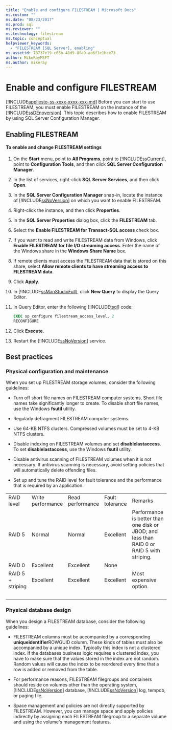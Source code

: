 ```yaml
---
title: "Enable and configure FILESTREAM | Microsoft Docs"
ms.custom: ""
ms.date: "08/23/2017"
ms.prod: sql
ms.reviewer: ""
ms.technology: filestream
ms.topic: conceptual
helpviewer_keywords: 
  - "FILESTREAM [SQL Server], enabling"
ms.assetid: 78737e19-c65b-48d9-8fa9-aa6f1e1bce73
author: MikeRayMSFT
ms.author: mikeray
---
```

# Enable and configure FILESTREAM

[!INCLUDE[appliesto-ss-xxxx-xxxx-xxx-md](../../includes/appliesto-ss-xxxx-xxxx-xxx-md.md)]
  Before you can start to use FILESTREAM, you must enable FILESTREAM on the instance of the [!INCLUDE[ssDEnoversion](../../includes/ssdenoversion-md.md)]. This topic describes how to enable FILESTREAM by using SQL Server Configuration Manager.  
  
##  <a name="enabling"></a> Enabling FILESTREAM  
  
#### To enable and change FILESTREAM settings  
  
1.  On the **Start** menu, point to **All Programs**, point to [!INCLUDE[ssCurrent](../../includes/sscurrent-md.md)], point to **Configuration Tools**, and then click **SQL Server Configuration Manager**.  
  
2.  In the list of services, right-click **SQL Server Services**, and then click **Open**.  
  
3.  In the **SQL Server Configuration Manager** snap-in, locate the instance of [!INCLUDE[ssNoVersion](../../includes/ssnoversion-md.md)] on which you want to enable FILESTREAM.  
  
4.  Right-click the instance, and then click **Properties**.  
  
5.  In the **SQL Server Properties** dialog box, click the **FILESTREAM** tab.  
  
6.  Select the **Enable FILESTREAM for Transact-SQL access** check box.  
  
7.  If you want to read and write FILESTREAM data from Windows, click **Enable FILESTREAM for file I/O streaming access**. Enter the name of the Windows share in the **Windows Share Name** box.  
  
8.  If remote clients must access the FILESTREAM data that is stored on this share, select **Allow remote clients to have streaming access to FILESTREAM data**.  
  
9. Click **Apply**.  
  
10. In [!INCLUDE[ssManStudioFull](../../includes/ssmanstudiofull-md.md)], click **New Query** to display the Query Editor.  
  
11. In Query Editor, enter the following [!INCLUDE[tsql](../../includes/tsql-md.md)] code:  
  
    ```sql  
    EXEC sp_configure filestream_access_level, 2  
    RECONFIGURE  
    ```  
  
12. Click **Execute**.  
  
13. Restart the [!INCLUDE[ssNoVersion](../../includes/ssnoversion-md.md)] service.  

##  <a name="best"></a> Best practices  
  
###  <a name="config"></a> Physical configuration and maintenance  
 When you set up FILESTREAM storage volumes, consider the following guidelines:  
  
-   Turn off short file names on FILESTREAM computer systems. Short file names take significantly longer to create. To disable short file names, use the Windows **fsutil** utility.  
  
-   Regularly defragment FILESTREAM computer systems.  
  
-   Use 64-KB NTFS clusters. Compressed volumes must be set to 4-KB NTFS clusters.  
  
-   Disable indexing on FILESTREAM volumes and set **disablelastaccess**. To set **disablelastaccess**, use the Windows **fsutil** utility.  
  
-   Disable antivirus scanning of FILESTREAM volumes when it is not necessary. If antivirus scanning is necessary, avoid setting policies that will automatically delete offending files.  
  
-   Set up and tune the RAID level for fault tolerance and the performance that is required by an application.  
  
||||||  
|-|-|-|-|-|  
|RAID level|Write performance|Read performance|Fault tolerance|Remarks|  
|RAID 5|Normal|Normal|Excellent|Performance is better than one disk or JBOD; and less than RAID 0 or RAID 5 with striping.|  
|RAID 0|Excellent|Excellent|None||  
|RAID 5 + striping|Excellent|Excellent|Excellent|Most expensive option.|  
| &nbsp; | &nbsp; | &nbsp; | &nbsp; | &nbsp; |
  
  
###  <a name="database"></a> Physical database design  
 When you design a FILESTREAM database, consider the following guidelines:  
  
-   FILESTREAM columns must be accompanied by a corresponding **uniqueidentifier**ROWGUID column. These kinds of tables must also be accompanied by a unique index. Typically this index is not a clustered index. If the databases business logic requires a clustered index, you have to make sure that the values stored in the index are not random. Random values will cause the index to be reordered every time that a row is added or removed from the table.  
  
-   For performance reasons, FILESTREAM filegroups and containers should reside on volumes other than the operating system, [!INCLUDE[ssNoVersion](../../includes/ssnoversion-md.md)] database, [!INCLUDE[ssNoVersion](../../includes/ssnoversion-md.md)] log, tempdb, or paging file.  
  
-   Space management and policies are not directly supported by FILESTREAM. However, you can manage space and apply policies indirectly by assigning each FILESTREAM filegroup to a separate volume and using the volume's management features.  
  
  
